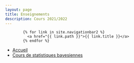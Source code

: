 ```yaml
---
layout: page
title: Enseignements
description: Cours 2021/2022
---
```


            {% for link in site.navigationbar2 %}
              <a href="{{ link.path }}">{{ link.title }}</a>
            {% endfor %}

- [Accueil](../index.html)
- [Cours de statistiques bayesiennes](bayes/index_bayes.html)
